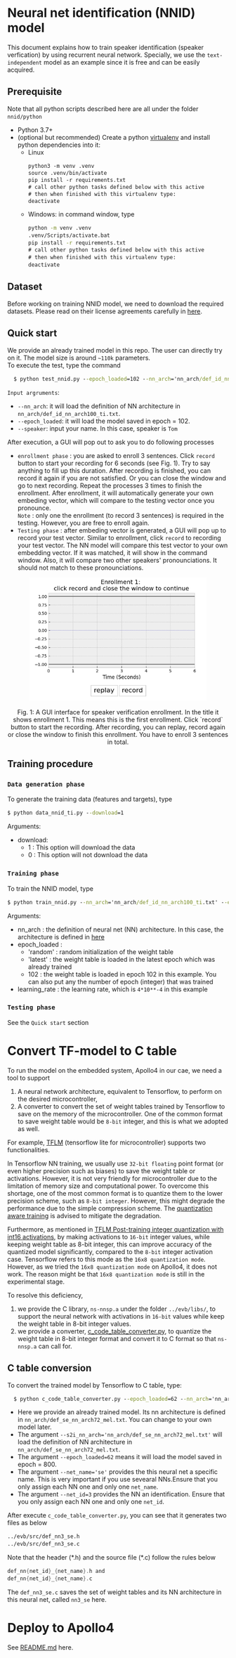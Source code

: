 # Neural net identification (NNID) model
This document explains how to train speaker identification (speaker verfication) by using recurrent neural network. Specially, we use the `text-independent` model as an example since it is free and can be easily acquired.
## Prerequisite
Note that all python scripts described here are all under the folder `nnid/python`
- Python 3.7+
- (optional but recommended) Create a python [virtualenv](https://docs.python.org/3/library/venv.html) and install python dependencies into it:
  - Linux
    ```
    python3 -m venv .venv
    source .venv/bin/activate
    pip install -r requirements.txt
    # call other python tasks defined below with this active
    # then when finished with this virtualenv type:
    deactivate
    ```
  - Windows: in command window, type
    ```cmd
    python -m venv .venv
    .venv/Scripts/activate.bat
    pip install -r requirements.txt
    # call other python tasks defined below with this active
    # then when finished with this virtualenv type:
    deactivate
    ```
## Dataset
Before working on training NNID model, we need to download the required datasets. Please read on their license agreements carefully in [here](../docs/README.md).
## Quick start
We provide an already trained model in this repo. The user can directly try on it. The model size is around `~110k` parameters. \
To execute the test, type the command
```cmd
  $ python test_nnid.py --epoch_loaded=102 --nn_arch='nn_arch/def_id_nn_arch100_ti.txt' --speaker='Tom' 
```
`Input argruments`:
  * `--nn_arch`: it will load the definition of NN architecture in `nn_arch/def_id_nn_arch100_ti.txt`. 
  * `--epoch_loaded`: it will load the model saved in epoch = 102.
  * `--speaker`: input your name. In this case, speaker is `Tom`

After execution, a GUI will pop out to ask you to do following processes
  * `enrollment phase` : you are asked to enroll 3 sentences. Click `record` button to start your recording for 6 seconds (see Fig. 1). Try to say anything to fill up this duration. After recording is finished, you can record it again if you are not satisfied. Or you can close the window and go to next recording. Repeat the processes 3 times to finish the enrollment. After enrollment, it will automatically generate your own embeding vector, which will compare to the testing vector once you pronounce. \
   `Note` : only one the enrollment (to record 3 sentences) is required in the testing. However, you are free to enroll again. 
 * `Testing phase` : after embeding vector is generated, a GUI will pop up to record your test vector. Similar to enrollment, click `record` to recording your test
vector. The NN model will compare this test vector to your own embedding vector. If it was matched, it will show in the command window. Also, it will compare two other speakers' pronounciations. It should not match to these pronounciations.
<p align="center">
  <img src="./figures/enrollment.png"  width="80%">
</p>
<p align="center">
Fig. 1: A GUI interface for speaker verification enrollment. In the title it shows enrollment 1. This means this is the first enrollment. Click `record` button to start the recording. After recording, you can replay, record again or close the window to finish this enrollment. You have to enroll 3 sentences in total.
</p>
  

## Training procedure
### `Data generation phase`
To generate the training data (features and targets), type
```cmd
$ python data_nnid_ti.py --download=1
```
Arguments:
  * download:
    * 1 : This option will download the data
    * 0 : This option will not download the data
### `Training phase`
To train the NNID model, type
```cmd
$ python train_nnid.py --nn_arch='nn_arch/def_id_nn_arch100_ti.txt' --epoch_loaded=`random` --learning_rate=4*10**-4
```
Arguments:
  * nn_arch : the definition of neural net (NN) architecture. In this case, the architecture is defined in [here](nn_arch/def_id_nn_arch100_ti.txt)
  * epoch_loaded : 
    * 'random' : random initialization of the weight table
    * 'latest' : the weight table is loaded in the latest epoch which was already trained
    * 102       : the weight table is loaded in epoch 102 in this example. You can also put any the number of epoch (integer) that was trained
  * learning_rate : the learning rate, which is `4*10**-4` in this example
### `Testing phase`
See the `Quick start` section
# Convert TF-model to C table
To run the model on the embedded system, Apollo4 in our cae, we need a tool to support
1. A neural network architecture, equivalent to Tensorflow, to perform on the desired microcontroller,
2. A converter to convert the set of weight tables trained by Tensorflow to save on the memory of the microcontroller. One of the common format to save weight table would be `8-bit` integer, and this is what we adopted as well. 

For example, [TFLM](https://www.tensorflow.org/lite/microcontrollers) (tensorflow lite for microcontroller) supports two functionalities.

In Tensorflow NN training, we usually use `32-bit floating` point format (or even higher precision such as biases)  to save the weight table or activations. However, it is not very friendly for microcontroller due to the limitation of memory size and computational power. To overcome this shortage, one of the most common format is to quantize them to the lower precision scheme, such as `8-bit integer`. However, this might degrade the performance due to the simple compression scheme. The [quantization aware training](https://www.tensorflow.org/model_optimization/guide/quantization/training) is advised to mitigate the degradation. 

Furthermore, as mentioned in [TFLM Post-training integer quantization with int16 activations](https://www.tensorflow.org/lite/performance/post_training_integer_quant_16x8), by making activations to `16-bit` integer values, while keeping weight table as 8-bit integer, this can improve accuracy of the quantized model significantly, compared to the `8-bit` integer activation case. Tensorflow refers to this mode as the `16x8 quantization mode`. However, as we tried the `16x8 quantization mode` on Apollo4, it does not work. The reason might be that `16x8 quantization mode` is still in the experimental stage.  

To resolve this deficiency, 
1. we provide the C library, `ns-nnsp.a` under the folder `../evb/libs/`, to support the neural network with activations in `16-bit` values while keep the weight table in 8-bit integer values.
2. we provide a converter, [c_code_table_converter.py](./c_code_table_converter.py), to quantize the weight table in 8-bit integer format and convert it to C format so that `ns-nnsp.a` can call for. 
## C table conversion
 To convert the trained model by Tensorflow to C table, type:
```cmd
  $ python c_code_table_converter.py --epoch_loaded=62 --nn_arch='nn_arch/def_se_nn_arch72_mel.txt' --net_id=3 --net_name='se'
```
  * Here we provide an already trained model. Its nn architecture is defined in `nn_arch/def_se_nn_arch72_mel.txt`. You can change to your own model later.
  * The argument `--s2i_nn_arch='nn_arch/def_se_nn_arch72_mel.txt'` will load the definition of NN architecture in `nn_arch/def_se_nn_arch72_mel.txt`. 
  * The argument `--epoch_loaded=62` means it will load the model saved in epoch = 800.
  * The argument `--net_name='se'` provides the this neural net a specific name. This is very important if you use sevearal NNs.Ensure that you only assign each NN one and only one `net_name`.
  * The argument `--net_id=3` provides the NN an identification. Ensure that you only assign each NN one and only one `net_id`.
  
  After execute `c_code_table_converter.py`, you can see that it generates two files as below
  ```cmd
../evb/src/def_nn3_se.h
../evb/src/def_nn3_se.c
  ```
Note that the header (\*.h) and the source file (\*.c) follow the rules below 
```c
def_nn{net_id}_{net_name}.h and
def_nn{net_id}_{net_name}.c
```
The `def_nn3_se.c` saves the set of weight tables and its NN architecture in this neural net, called `nn3_se` here.

# Deploy to Apollo4
See [README.md](../README.md) here.
